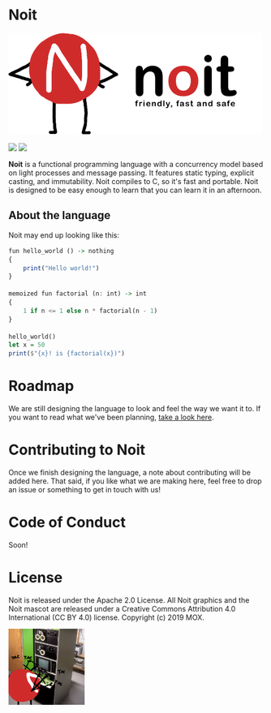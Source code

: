 # Noit

<img src="Graphical Assets/textlogo2.png" height=200px>

<img src="https://img.shields.io/badge/release-v0.0.0-lightgray.svg"> <img src="https://img.shields.io/badge/license-_Apache_2.0-green">

**Noit** is a functional programming language with a concurrency model based on light processes and message passing. It features static typing, explicit casting, and immutability. Noit compiles to C, so it's fast and portable. Noit is designed to be easy enough to learn that you can learn it in an afternoon.

## About the language

Noit may end up looking like this:

```haskell
fun hello_world () -> nothing
{
    print("Hello world!")
}

memoized fun factorial (n: int) -> int
{
    1 if n <= 1 else n * factorial(n - 1)
}

hello_world()
let x = 50
print($"{x}! is {factorial(x})")
```

# Roadmap

We are still designing the language to look and feel the way we want it to. If you want to read what we've been planning, [take a look here](Ideas.md).

# Contributing to Noit

Once we finish designing the language, a note about contributing will be added here. That said, if you like what we are making here, feel free to drop an issue or something to get in touch with us!

# Code of Conduct

Soon!

# License

Noit is released under the Apache 2.0 License. All Noit graphics and the Noit mascot are released under a Creative Commons Attribution 4.0 International (CC BY 4.0) license. Copyright (c) 2019 MOX.

<img src="Graphical Assets/Noit Coding.png" height=150px>
